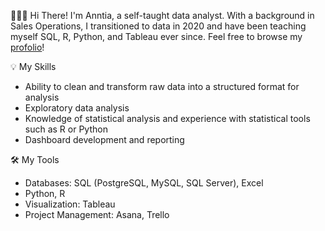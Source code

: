 
🙋🏾‍♀️ 
Hi There!
I'm Anntia, a self-taught data analyst. With a background in Sales Operations, I transitioned to data in 2020 and have been teaching myself SQL, R, Python, and Tableau ever since. Feel free to browse my [profolio]()!

💡 My Skills
- Ability to clean and transform raw data into a structured format for analysis
- Exploratory data analysis
- Knowledge of statistical analysis and experience with statistical tools such as R or Python
- Dashboard development and reporting

 🛠️ My Tools
 
- Databases: SQL (PostgreSQL, MySQL, SQL Server), Excel 
- Python, R
- Visualization: Tableau <br>
- Project Management: Asana, Trello
